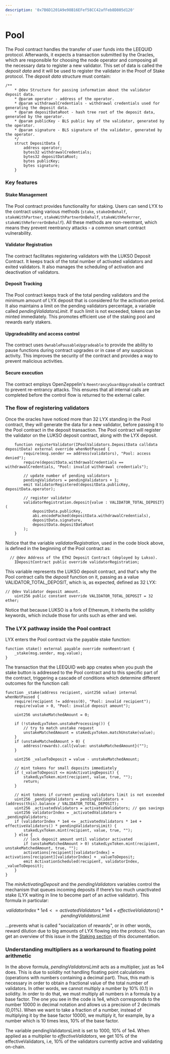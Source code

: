 ```yaml
---
description: '0x7B6D1201A9e98B16EFef58CC42afFeb8D805d120'
---
```


# Pool

The Pool contract handles the transfer of user funds into the LEEQUID protocol. Afterwards, it expects a transaction submitted by the Oracles, which are responsible for choosing the node operator and composing all the necessary data to register a new validator. This set of data is called the _deposit data_ and it will be used to register the validator in the Proof of Stake protocol. The _deposit data_ structure must contain:

```solidity
/**
    * @dev Structure for passing information about the validator deposit data.
    * @param operator - address of the operator.
    * @param withdrawalCredentials - withdrawal credentials used for generating the deposit data.
    * @param depositDataRoot - hash tree root of the deposit data, generated by the operator.
    * @param publicKey - BLS public key of the validator, generated by the operator.
    * @param signature - BLS signature of the validator, generated by the operator.
    */
    struct DepositData {
        address operator;
        bytes32 withdrawalCredentials;
        bytes32 depositDataRoot;
        bytes publicKey;
        bytes signature;
    }
```

### Key features

#### **Stake Management**

The Pool contract provides functionality for staking. Users can send LYX to the contract using various methods (`stake`, `stakeOnBehalf`, `stakeWithPartner`, `stakeWithPartnerOnBehalf`, `stakeWithReferrer`, `stakeWithReferrerOnBehalf`). All these methods are non-reentrant, which means they prevent reentrancy attacks - a common smart contract vulnerability.

#### **Validator Registration**

The contract facilitates registering validators with the LUKSO Deposit Contract. It keeps track of the total number of activated validators and exited validators. It also manages the scheduling of activation and deactivation of validators.

#### **Deposit Tracking**

The Pool contract keeps track of the total pending validators and the minimum amount of LYX deposit that is considered for the activation period. It also maintains a limit on the pending validators percentage, a variable called _pendingValidatorsLimit_. If such limit is not exceeded, tokens can be minted immediately. This promotes efficient use of the staking pool and rewards early stakers.

#### **Upgradeability and access control**

The contract uses `OwnablePausableUpgradeable` to provide the ability to pause functions during contract upgrades or in case of any suspicious activity. This improves the security of the contract and provides a way to prevent malicious activities.

#### **Secure execution**

The contract employs OpenZeppelin's `ReentrancyGuardUpgradeable` contract to prevent re-entrancy attacks. This ensures that all internal calls are completed before the control flow is returned to the external caller.

### The flow of registering validators

Once the oracles have noticed more than 32 LYX standing in the Pool contract, they will generate the data for a new validator, before passing it to the Pool contract in the deposit transaction. The Pool contract will register the validator on the LUKSO deposit contract, along with the LYX deposit.&#x20;

```solidity
    function registerValidator(IPoolValidators.DepositData calldata depositData) external override whenNotPaused {
        require(msg.sender == address(validators), "Pool: access denied");
        require(depositData.withdrawalCredentials == withdrawalCredentials, "Pool: invalid withdrawal credentials");

        // update number of pending validators
        pendingValidators = pendingValidators + 1;
        emit ValidatorRegistered(depositData.publicKey, depositData.operator);

        // register validator
        validatorRegistration.deposit{value : VALIDATOR_TOTAL_DEPOSIT}(
            depositData.publicKey,
            abi.encodePacked(depositData.withdrawalCredentials),
            depositData.signature,
            depositData.depositDataRoot
        );
    }
```

Notice that the variable _validatorRegistration_, used in the code block above, is defined in the beginning of the Pool contract as:

```solidity
  // @dev Address of the ETH2 Deposit Contract (deployed by Lukso).
    IDepositContract public override validatorRegistration;
```

This variable represents the LUKSO deposit contract, and that's why the Pool contract calls the _deposit_ function on it, passing as a value VALIDATOR\_TOTAL\_DEPOSIT, which is, as expected, defined as 32 LYX:

```solidity
// @dev Validator deposit amount.
    uint256 public constant override VALIDATOR_TOTAL_DEPOSIT = 32 ether;
```

Notice that because LUKSO is a fork of Ethereum, it inherits the solidity keywords, which include those for units such as ether and wei.

### The LYX pathway inside the Pool contract

LYX enters the Pool contract via the payable stake function:

```solidity
function stake() external payable override nonReentrant {
    _stake(msg.sender, msg.value);
}
```

The transaction that the LEEQUID web app creates when you push the stake button is addressed to the Pool contract and to this specific part of the contract, triggering a cascade of conditions which determine different outcomes for the function call:

```solidity
function _stake(address recipient, uint256 value) internal whenNotPaused {
    require(recipient != address(0), "Pool: invalid recipient");
    require(value > 0, "Pool: invalid deposit amount");

    uint256 unstakeMatchedAmount = 0;

    if (!stakedLyxToken.unstakeProcessing()) {
        // try to match unstake request
        unstakeMatchedAmount = stakedLyxToken.matchUnstake(value);
    }
    if (unstakeMatchedAmount > 0) {
        address(rewards).call{value: unstakeMatchedAmount}("");
    }

    uint256 _valueToDeposit = value - unstakeMatchedAmount;

    // mint tokens for small deposits immediately
    if (_valueToDeposit <= minActivatingDeposit) {
        stakedLyxToken.mint(recipient, value, true, "");
        return;
    }

    // mint tokens if current pending validators limit is not exceeded
    uint256 _pendingValidators = pendingValidators + (address(this).balance / VALIDATOR_TOTAL_DEPOSIT);
    uint256 _activatedValidators = activatedValidators; // gas savings
    uint256 validatorIndex = _activatedValidators + _pendingValidators;
    if (validatorIndex * 1e4 <= _activatedValidators * 1e4 + effectiveValidators() * pendingValidatorsLimit) {
        stakedLyxToken.mint(recipient, value, true, "");
    } else {
        // lock deposit amount until validator activated
        if (unstakeMatchedAmount > 0) stakedLyxToken.mint(recipient, unstakeMatchedAmount, true, "");
        activations[recipient][validatorIndex] = activations[recipient][validatorIndex] + _valueToDeposit;
        emit ActivationScheduled(recipient, validatorIndex, _valueToDeposit);
    }
}
```

The _minActivatingDeposit_ and the _pendingValidators_ variables control the mechanism that queues incoming deposits if there’s too much unactivated stake (LYX waiting in line to become part of an active validator). This formula in particular:

$$
validatorIndex * 1e4 <= activatedValidators * 1e4 + effectiveValidators() * pendingValidatorsLimit
$$

...prevents what is called "socialization of rewards", or in other words, reward dilution due to big amounts of LYX flowing into the protocol. You can get an overview of this issue in the [Staking section](../../navigating-leequid/staking/potential-wait-times-while-staking.md) of this documentation.

### Understanding multipliers as a workaround to floating point arithmetic

In the above formula, _pendingValidatorsLimit_ acts as a multiplier, just as 1e4 does. This is due to solidity not handling floating point calculations (operations with numbers containing a decimal part). Thus, this math is necessary in order to obtain a fractional value of the total number of validators. In other words, we cannot multiply a number by 10% (0.1) in solidity. In order to do that, we must multiply all numbers in a formula by a base factor. The one you see in the code is 1e4, which corresponds to the number 10000 in decimal notation and allows us a precision of 2 decimals (0,01%). When we want to take a fraction of a number, instead of multiplying it by the base factor 10000, we multiply it, for example, by a number which is 10 times less, 10% of the base factor.&#x20;

The variable pendingValidatorsLimit is set to 1000, 10% of 1e4. When applied as a multiplier to _effectiveValidators_, we get 10% of the effectiveValidators, i.e, 10% of the validators currently active and validating on-chain.&#x20;
